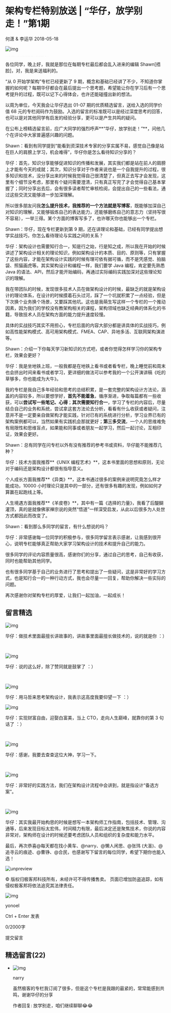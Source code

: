 # 架构专栏特别放送 | “华仔，放学别走！”第1期

何潇 & 李运华 2018-05-18

![img](https://static001.geekbang.org/resource/image/e6/d1/e6d364375111a6315333b6daa8afebd1.jpg)

![img](data:image/png;base64,iVBORw0KGgoAAAANSUhEUgAAADAAAAABCAYAAACYJC2PAAAAKElEQVQYV2N89+7df0FBQQYQeP/+PQMxbLBiBgacarHJE9KDy15C+gD1IyrLgOxbeQAAAABJRU5ErkJggg==)![img](data:image/png;base64,iVBORw0KGgoAAAANSUhEUgAAAA4AAAABCAYAAADuHp8EAAAAG0lEQVQYV2N89+7df0FBQQYQeP/+PZgGAUJiAKJ6DMv96GwaAAAAAElFTkSuQmCC)![img](data:image/png;base64,iVBORw0KGgoAAAANSUhEUgAAADkAAAABCAYAAABkMQZFAAAAI0lEQVQYV2N89+7df0FBQQYQeP/+PZgGAVqKIZtNS3tgfgEAO0Qny8rxw5oAAAAASUVORK5CYII=)![img](data:image/png;base64,iVBORw0KGgoAAAANSUhEUgAAABIAAAABCAYAAADTjP5iAAAAIUlEQVQYV2N89+7df0FBQQYQeP/+PQMyGyzIwIAihkstANhpEsuX4bCKAAAAAElFTkSuQmCC)

各位同学，晚上好，我就是那位在每期专栏最后都会乱入进来的编辑 Shawn[捂脸]，对，我是来送福利的。

“从 0 开始学架构”专栏已经更新了 9 期，概念和基础已经讲了不少，不知道你掌握的如何呢？每期华仔都会在最后提出一个思考题，希望能让你在学习后有一个思考提升的过程，既可以记下心得体会，也许还能碰撞出新的想法。

以周为单位，今天我会让华仔选出 01-07 期的优质精选留言，送给入选的同学价值 68 元的专栏阅码作为鼓励。入选的留言的标准既可以是经过深度思考的回答，也可以是对其他同学有启发的经验分享，更可以是产生共鸣的疑问。

在公布上榜精选留言前，应广大同学的强烈呼声**“华仔，放学别走！”**，问他几个在评论中大家普遍感兴趣的问题。

Shawn：看到有同学提到“能看到资深技术专家的分享实属不易，感觉自己像是站在巨人的肩膀上学习，机会难得”，华仔你是怎么看待知识分享的？

华仔：首先，知识分享能够促进知识的传播和发展，其实我们都是站在前人的肩膀上才能有今天的成就；其次，知识分享对于作者来说也是一个自我提升的过程，很多知识和技术，没分享出来的时候我觉得自己很清楚了，但真正去写才会发现，这里有个细节没考虑，那里有个疑问需要澄清，只有真正写完了才会觉得自己基本掌握了；同时分享出去后，会有很多读者帮忙审核检阅，会提出自己的一些看法，通过这些交流又能够进一步加深理解。

所以很多朋友问我**怎么提升技术，我推荐的一个方法就是写博客**，既能够加深自己对知识的理解，又能够锻炼自己的表达能力，还能够磨练自己的意志力（坚持写很不容易），一举三得。某个方面的博客写多了，也许哪天你也能够出一个专栏。

Shawn：华仔，现在专栏更新到第 9 期，还在讲理论和基础，已经有同学提出想学实战技巧，你怎么看待理论与实践之间的关系？

华仔：架构设计也需要知行合一，知是行之始，行是知之成，所以我在开始的时候讲述了架构设计相关的理论知识，例如架构设计的本质、目的、原则等，只有掌握了这些内容，才能在架构设计实践的时候有理可依有据可循，而不是凭感觉、拍脑袋、照猫画虎等。其实架构设计和编程一样，我们要学 Java 编程，肯定要先熟悉 Java 的语法、API，然后才能开始编码，再通过实际编码实践加深对这些理论知识的理解。

我在带团队的时候，发现很多技术人员在做架构设计的时候，最缺乏的就是架构设计的理论体系，在设计的时候摸着石头过河，踩了一个坑就积累了一点经验，但是下次换个业务换个场景，又要踩其他坑。这也是我萌生写这样一个专栏的一个推动因素，因为我们的学校没有教架构相关的课程，架构领域也缺乏经典的体系化的书籍，导致技术人员在架构方面的能力提升速度较慢。

具体的实战技巧其实不用担心，专栏后面的内容大部分都是讲具体的实战技巧，例如高性能架构模式、高可用架构模式、FMEA、CAP、异地多活、互联网架构演进等。

Shawn：介绍一下你每天学习新知识的方式吧，或者你觉得怎样学习你的架构专栏，效果会更好？

华仔：我是坐地铁上班，一般我都是在地铁上看书或者看专栏，晚上睡觉前和周末也会挤出时间来看书或者学习，更详细的做法可以参考我的一个公开演讲稿《吃的草够多，你也能成为大牛》。

我的专栏是我自己多年经验和思考的总结积累，是一套完整的架构设计方法论，涵盖的内容较多，所以要想学好，**首先不能着急**，循序渐进，争取每篇都有一些收获，可以**尝试写一些笔记、心得**；**其次需要知行合一**，学习了专栏的内容后，尽量结合自己的业务和系统，尝试拿这套方法论去分析，看看有什么收获或者疑问，注意并不是一定要亲自做架构才能实践，针对已有的系统进行分析，学习业界已有的架构案例都可以，当然如果有实践机会那就更好；**第三多交流**，一个人的思维难免有局限性和思维盲点，如果能和同事或者朋友一起学习，然后一起讨论，互相印证，效果会更好。

Shawn：总有同学在问专栏以外有没有推荐的参考书或资料，华仔能不能推荐几种？

华仔：技术方面我推荐**《UNIX 编程艺术》**，这本书里面的思想和原则，无论对于编码还是架构设计都很有指导意义。

个人成长方面我推荐**《异类》**，这本书通过很多的案例来说明究竟怎么样才能成功，10000 小时理论只是其中的一部分，还有很多有趣的发现，例如如何才算赢在起跑线上等。

人生境遇方面我推荐**《羊皮卷》**，其中有一篇《选择的力量》，我看了后醍醐灌顶，真的是就像佛家禅宗说的突然“悟道”一样深受启发，从此以后很多为人处世方式都因此而改变了。

Shawn：看到那么多同学的留言，有什么想说的吗？

华仔：非常感谢每一位同学的积极参与，很多同学留言表示感谢，让我感到很开心，说明专栏能够真正帮助大家学习架构设计的技术和提升自己的能力。

很多同学的评论内容质量很高，感谢你们的分享，通过自己的思考，自己有收获，同时也能帮助其他同学。

也有很多同学基于自己的业务进行了思考和提出了一些疑问，这是非常好的学习方式，也是知行合一的一种行动方式，我也会尽量一一回复，帮助你解决一些实际的问题。

再次感谢你对架构专栏的厚爱，让我们一起加油，一起成长！

## 留言精选

![img](https://static001.geekbang.org/resource/image/74/48/745ef1a57eb5e7e29f15d783c36c3148.jpeg)

华仔：做技术里面最擅长讲故事的，讲故事里面最擅长做技术的，说的就是你 ：）

﻿

![img](https://static001.geekbang.org/resource/image/94/2b/947c24b5e18e64afa4e7e79aa353482b.jpeg)

华仔：说的这么好，除了赞同就是鼓掌了 ：）

﻿﻿

![img](https://static001.geekbang.org/resource/image/c5/9f/c561f69db43f316d63463b992a7fb09f.jpeg)

华仔：用马哲来思考架构设计，我表示这高度我要仰望一下 ：）

![img](https://static001.geekbang.org/resource/image/21/00/217a291744f3e296097800a4ef673400.jpeg)

华仔：实现财富自由，迎娶白富美，当上 CTO，走向人生巅峰，就靠你的第 3 句话了 ：）

﻿

![img](https://static001.geekbang.org/resource/image/b1/06/b10c254f93993d97cfcf2e3559f12006.jpeg)

华仔：感谢，我要去查查这位大神，学习一下。

﻿

![img](https://static001.geekbang.org/resource/image/fc/ca/fc9cb35411676aa13ad74bfd4a0a25ca.jpeg)

华仔：非常好的实践方法，我们在架构设计流程中会讲到，就是指设计“备选方案”。

﻿﻿

![img](https://static001.geekbang.org/resource/image/a8/cd/a85aabbf5327e684c2ff47016d15c3cd.jpeg)

华仔：其实我最开始构思的时候是想写一本架构师工作指南，包括技术、管理、沟通等，后来发现目标太宏伟，时间精力有限，最后决定还是聚焦技术，你说的内容非常对，架构师在设计的时候还要考虑团队人员和组织的复杂度和能力水平。

最后，再次恭喜@每天都在找小黄车、@narry、@懒人闲思、@张玮 (大圣)、@追寻云的痕迹、@曹铮、@合民，也感谢写下留言的每位同学，希望下期你也能入选！

![unpreview](https://static001.geekbang.org/resource/image/03/d1/03bdbded4a718f6d48f3d9ba13f64fd1.png)

© 版权归极客邦科技所有，未经许可不得传播售卖。 页面已增加防盗追踪，如有侵权极客邦将依法追究其法律责任。

![img](https://static001.geekbang.org/account/avatar/00/1a/14/41/c9bfde1e.jpg)

yonoel

Ctrl + Enter 发表

0/2000字

提交留言

## 精选留言(22)

- ![img](https://static001.geekbang.org/account/avatar/00/0f/c5/68/7afb7304.jpg)

  narry

  虽然极客的专栏我订阅了很多，但是这个专栏是我跟的最紧的，常常能感到共鸣，谢谢华仔的分享

  作者回复: 放学别走，咱们继续聊聊😂😂